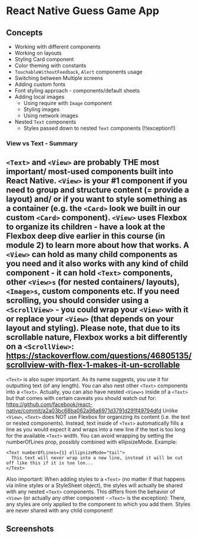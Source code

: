 # React Native Guess Game App

## Concepts

- Working with different components
- Working on layouts
- Styling Card component
- Color theming with constants
- ``TouchableWithoutFeedback``, ``Alert`` components usage
- Switching between Multiple screens
- Adding custom fonts
- Font styling approach - components/default sheets
- Adding local images
    - Using require with ``Image`` component
    - Styling images
    - Using network images
- Nested ``Text`` components
    - Styles passed down to nested ``Text`` components (!!exception!!)

### View vs Text - Summary
``<Text>`` and ``<View>`` are probably THE most important/ most-used components built into React Native.
``<View>`` is your #1 component if you need to group and structure content (= provide a layout) and/ or if you want to style something as a container (e.g. the ``<Card>`` look we built in our custom ``<Card>`` component).
``<View>`` uses Flexbox to organize its children - have a look at the Flexbox deep dive earlier in this course (in module 2) to learn more about how that works.
A ``<View>`` can hold as many child components as you need and it also works with any kind of child component - it can hold ``<Text>`` components, other ``<View>s`` (for nested containers/ layouts), ``<Image>s``, custom components etc.
If you need scrolling, you should consider using a ``<ScrollView>`` - you could wrap your ``<View>`` with it or replace your ``<View>`` (that depends on your layout and styling). Please note, that due to its scrollable nature, Flexbox works a bit differently on a ``<ScrollView>``: https://stackoverflow.com/questions/46805135/scrollview-with-flex-1-makes-it-un-scrollable
---
``<Text>`` is also super important. As its name suggests, you use it for outputting text (of any length). You can also nest other ``<Text>`` components into a ``<Text>``. Actually, you can also have nested ``<View>s`` inside of a ``<Text>`` but that comes with certain caveats you should watch out for: https://github.com/facebook/react-native/commit/a2a03bc68ba062a96a6971d3791d291f49794dfd
Unlike ``<View>``, ``<Text>`` does NOT use Flexbox for organizing its content (i.e. the text or nested components). Instead, text inside of ``<Text>`` automatically fills a line as you would expect it and wraps into a new line if the text is too long for the available ``<Text>`` width.
You can avoid wrapping by setting the numberOfLines prop, possibly combined with ellipsizeMode.
Example:
```
<Text numberOfLines={1} ellipsizeMode="tail">
  This text will never wrap into a new line, instead it will be cut off like this if it is too lon...
</Text>
```
Also important: When adding styles to a ``<Text>`` (no matter if that happens via inline styles or a StyleSheet object), the styles will actually be shared with any nested ``<Text>`` components.
This differs from the behavior of ``<View>`` (or actually any other component - ``<Text>`` is the exception): There, any styles are only applied to the component to which you add them. Styles are never shared with any child component!

## Screenshots